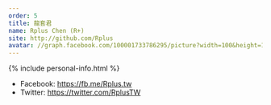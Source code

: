 ```yaml
---
order: 5
title: 龍套君
name: Rplus Chen (R+)
site: http://github.com/Rplus
avatar: //graph.facebook.com/100001733786295/picture?width=100&height=100
---
```


{% include personal-info.html %}

* Facebook: <https://fb.me/Rplus.tw>
* Twitter: <https://twitter.com/RplusTW>
